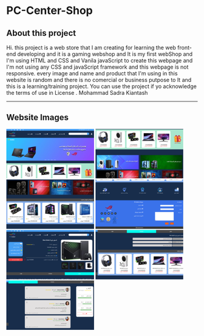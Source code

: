 # PC-Center-Shop

<h2> About this project </h2>
Hi. this project is a web store that I am creating for learning the web front-end developing and it is a gaming webshop and It is my first webShop
and I'm using HTML and CSS and Vanila javaScript to create this webpage and I'm not using any CSS and javaScript framework and this webpage is not responsive.
every image and name and product that I'm using in this website is random and there is no comercial or business putpose to It and this is a learning/training project.
You can use the project if yo acknowledge the terms of use in <a src="/License.md"> License </a>.
Mohammad Sadra Kiantash
<hr>
<h2> Website Images </h2>
<img src="websitePictures/pcCenter1.png" width"220px" height="130px">
<img src="websitePictures/pcCenter2.png" width"220px" height="130px">
<img src="websitePictures/pcCenter3.png" width"220px" height="130px">
<img src="websitePictures/pcCenter4.png" width"220px" height="130px">
<img src="websitePictures/pcCenter5.png" width"220px" height="130px">
<img src="websitePictures/pcCenter6.png" width"220px" height="130px">
<img src="websitePictures/pcCenter7.png" width"220px" height="130px">
